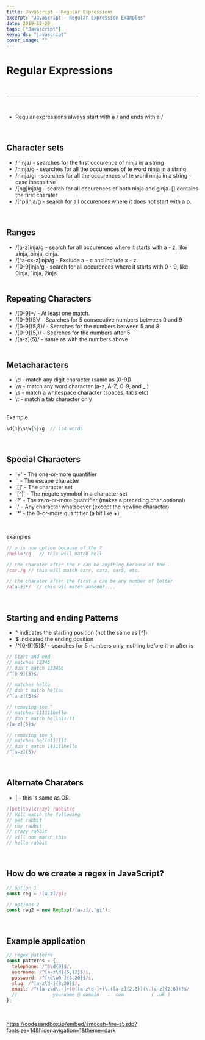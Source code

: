 ```yaml
---
title: JavaScript - Regular Expressions
excerpt: "JavaScript - Regular Expression Examples"
date: 2019-12-29
tags: ["Javascript"]
keywords: "javascript"
cover_image: ""
---
```


# Regular Expressions
<br>
<hr>
<br>

* Regular expressions always start with a / and ends with a /  
<br>

## Character sets
* /ninja/ - searches for the first occurence of ninja in a string
* /ninja/g - searches for all the occurences of te word ninja in a string 
* /ninja/gi - searches for all the occurences of te word ninja in a string - case insensitive
* /[ng]inja/g - search for all occurences of both ninja and ginja. [] contains the first charater
* /[^p]inja/g - search for all occurences where it does not start with a p.  
<br>

## Ranges
* /[a-z]inja/g - search for all occurences where it starts with a - z, like ainja, binja, cinja. 
* /[^a-cx-z]inja/g - Exclude a - c and include x - z.
* /[0-9]inja/g - search for all occurences where it starts with 0 - 9, like 0inja, 1inja, 2inja. 
<br><br>

## Repeating Characters
* /[0-9]+/ - At least one match.
* /[0-9]{5}/ - Searches for 5 consecutive numbers between 0 and 9 
* /[0-9]{5,8}/ - Searches for the numbers between 5 and 8
* /[0-9]{5,}/ - Searches for the numbers after 5
* /[a-z]{5}/ - same as with the numbers above
<br><br>

## Metacharacters
* \d - match any digit character (same as [0-9])
* \w - match any word character (a-z, A-Z, 0-9, and _ )
* \s - match a whitespace character (spaces, tabs etc)
* \t - match a tab character only
<br><br>

Example
```javascript
\d{3}\s\w{5}\g  // 134 words
```
<br>

##  Special Characters
* '+' - The one-or-more quantifier
* '\' - The escape character
* '[]' - The character set
* '[^]' - The negate symobol in a character set
* '?' - The zero-or-more quantifier (makes a preceding char optional)
* '.' - Any character whatsoever (except the newline character)
* '*' - the 0-or-more quantifier (a bit like +)

<br>

examples 
```javascript
// o is now option because of the ?
/hello?/g   // this will match hell

// the charater after the r can be anything because of the .
/car./g // this will match carr, carz, car5, etc.

// the charater after the first a can be any number of letter
/a[a-z]*/  // this wil match aabcdef.... 
```
<br>

##  Starting and ending Patterns

* ^ indicates the starting position (not the same as [^])
* $ indicated the ending position
* /^[0-9]{5}$/ - searches for 5 numbers only, nothing before it or after is

```javascript
// Start and end 
// matches 12345 
// don't match 123456
/^[0-9]{5}$/   

// matches hello 
// don't match hellou
/^[a-z]{5}$/   

// removing the ^ 
// matches 111111hello 
// don't match hello11111
/[a-z]{5}$/  

// removing the $
// matches hello111111
// don't match 111111hello
/^[a-z]{5}/  
```
<br>

##  Alternate Charaters

* | - this is same as OR.

```javascript
/(pet|toy|crazy) rabbit/g
// Will match the following
// pet rabbit
// toy rabbit
// crazy rabbit
// will not match this
// hello rabbit
```
<br>

##  How do we create a regex in JavaScript?

```javascript
// option 1
const reg = /[a-z]/gi;

// options 2
const reg2 = new RegExp(/[a-z]/,'gi');
```
<br>

##  Example application 

```javascript
// regex patterns
const patterns = {
  telephone: /^0\d{9}$/,
  username: /^[a-z\d]{5,12}$/i,
  password: /^[\d\w@-]{8,20}$/i,
  slug: /^[a-z\d-]{8,20}$/,
  email: /^([a-z\d\.-]+)@([a-z\d-]+)\.([a-z]{2,8})(\.[a-z]{2,8})?$/
  //             yourname @ domain   .  com          ( .uk )
};
```
<br>

https://codesandbox.io/embed/smoosh-fire-s5sdp?fontsize=14&hidenavigation=1&theme=dark


